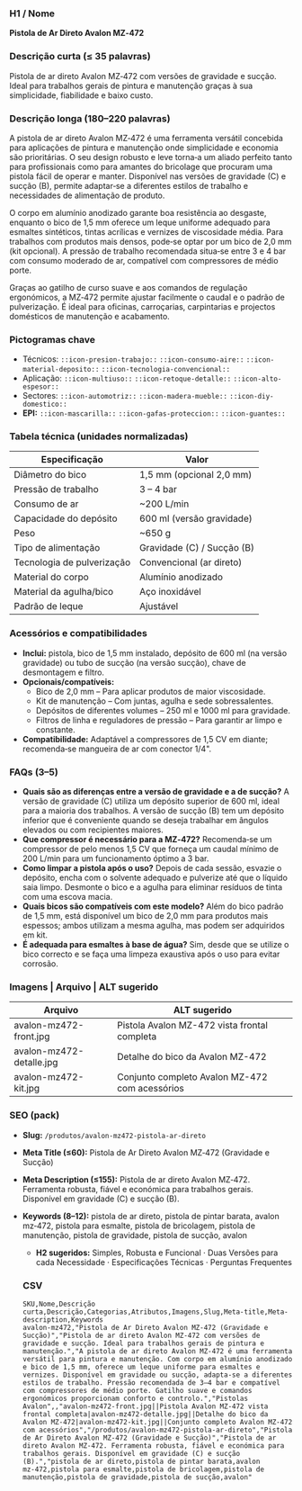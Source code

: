 ### H1 / Nome
**Pistola de Ar Direto Avalon MZ‑472**

### Descrição curta (≤ 35 palavras)
Pistola de ar direto Avalon MZ‑472 com versões de gravidade e sucção. Ideal para trabalhos gerais de pintura e manutenção graças à sua simplicidade, fiabilidade e baixo custo.

### Descrição longa (180–220 palavras)
A pistola de ar direto Avalon MZ‑472 é uma ferramenta versátil concebida para aplicações de pintura e manutenção onde simplicidade e economia são prioritárias. O seu design robusto e leve torna‑a um aliado perfeito tanto para profissionais como para amantes do bricolage que procuram uma pistola fácil de operar e manter. Disponível nas versões de gravidade (C) e sucção (B), permite adaptar‑se a diferentes estilos de trabalho e necessidades de alimentação de produto.

O corpo em alumínio anodizado garante boa resistência ao desgaste, enquanto o bico de 1,5 mm oferece um leque uniforme adequado para esmaltes sintéticos, tintas acrílicas e vernizes de viscosidade média. Para trabalhos com produtos mais densos, pode‑se optar por um bico de 2,0 mm (kit opcional). A pressão de trabalho recomendada situa‑se entre 3 e 4 bar com consumo moderado de ar, compatível com compressores de médio porte.

Graças ao gatilho de curso suave e aos comandos de regulação ergonómicos, a MZ‑472 permite ajustar facilmente o caudal e o padrão de pulverização. É ideal para oficinas, carroçarias, carpintarias e projectos domésticos de manutenção e acabamento.

### Pictogramas chave
- Técnicos: `::icon-presion-trabajo::` `::icon-consumo-aire::` `::icon-material-deposito::` `::icon-tecnologia-convencional::`
- Aplicação: `::icon-multiuso::` `::icon-retoque-detalle::` `::icon-alto-espesor::`
- Sectores: `::icon-automotriz::` `::icon-madera-mueble::` `::icon-diy-domestico::`
- **EPI:** `::icon-mascarilla::` `::icon-gafas-proteccion::` `::icon-guantes::`

### Tabela técnica (unidades normalizadas)
| **Especificação** | **Valor** |
|-------------------|-----------|
| Diâmetro do bico | 1,5 mm (opcional 2,0 mm) |
| Pressão de trabalho | 3 – 4 bar |
| Consumo de ar | ~200 L/min |
| Capacidade do depósito | 600 ml (versão gravidade) |
| Peso | ~650 g |
| Tipo de alimentação | Gravidade (C) / Sucção (B) |
| Tecnologia de pulverização | Convencional (ar direto) |
| Material do corpo | Alumínio anodizado |
| Material da agulha/bico | Aço inoxidável |
| Padrão de leque | Ajustável |

### Acessórios e compatibilidades
- **Inclui:** pistola, bico de 1,5 mm instalado, depósito de 600 ml (na versão gravidade) ou tubo de sucção (na versão sucção), chave de desmontagem e filtro.
- **Opcionais/compatíveis:**
  - Bico de 2,0 mm – Para aplicar produtos de maior viscosidade.
  - Kit de manutenção – Com juntas, agulha e sede sobressalentes.
  - Depósitos de diferentes volumes – 250 ml e 1000 ml para gravidade.
  - Filtros de linha e reguladores de pressão – Para garantir ar limpo e constante.
- **Compatibilidade:** Adaptável a compressores de 1,5 CV em diante; recomenda‑se mangueira de ar com conector 1/4".

### FAQs (3–5)
- **Quais são as diferenças entre a versão de gravidade e a de sucção?** A versão de gravidade (C) utiliza um depósito superior de 600 ml, ideal para a maioria dos trabalhos. A versão de sucção (B) tem um depósito inferior que é conveniente quando se deseja trabalhar em ângulos elevados ou com recipientes maiores.
- **Que compressor é necessário para a MZ‑472?** Recomenda‑se um compressor de pelo menos 1,5 CV que forneça um caudal mínimo de 200 L/min para um funcionamento óptimo a 3 bar.
- **Como limpar a pistola após o uso?** Depois de cada sessão, esvazie o depósito, encha com o solvente adequado e pulverize até que o líquido saia limpo. Desmonte o bico e a agulha para eliminar resíduos de tinta com uma escova macia.
- **Quais bicos são compatíveis com este modelo?** Além do bico padrão de 1,5 mm, está disponível um bico de 2,0 mm para produtos mais espessos; ambos utilizam a mesma agulha, mas podem ser adquiridos em kit.
- **É adequada para esmaltes à base de água?** Sim, desde que se utilize o bico correcto e se faça uma limpeza exaustiva após o uso para evitar corrosão.

### Imagens | Arquivo | ALT sugerido
| Arquivo | ALT sugerido |
|---|---|
| avalon-mz472-front.jpg | Pistola Avalon MZ-472 vista frontal completa |
| avalon-mz472-detalle.jpg | Detalhe do bico da Avalon MZ-472 |
| avalon-mz472-kit.jpg | Conjunto completo Avalon MZ-472 com acessórios |

### SEO (pack)
- **Slug:** `/produtos/avalon-mz472-pistola-ar-direto`
- **Meta Title (≤60):** Pistola de Ar Direto Avalon MZ‑472 (Gravidade e Sucção)
- **Meta Description (≤155):** Pistola de ar direto Avalon MZ‑472. Ferramenta robusta, fiável e económica para trabalhos gerais. Disponível em gravidade (C) e sucção (B).
- **Keywords (8–12):** pistola de ar direto, pistola de pintar barata, avalon mz‑472, pistola para esmalte, pistola de bricolagem, pistola de manutenção, pistola de gravidade, pistola de sucção, avalon
    - **H2 sugeridos:** Simples, Robusta e Funcional · Duas Versões para cada Necessidade · Especificações Técnicas · Perguntas Frequentes

    ### CSV

    ```csv
    SKU,Nome,Descrição curta,Descrição,Categorias,Atributos,Imagens,Slug,Meta-title,Meta-description,Keywords
    avalon-mz472,"Pistola de Ar Direto Avalon MZ‑472 (Gravidade e Sucção)","Pistola de ar direto Avalon MZ‑472 com versões de gravidade e sucção. Ideal para trabalhos gerais de pintura e manutenção.","A pistola de ar direto Avalon MZ‑472 é uma ferramenta versátil para pintura e manutenção. Com corpo em alumínio anodizado e bico de 1,5 mm, oferece um leque uniforme para esmaltes e vernizes. Disponível em gravidade ou sucção, adapta-se a diferentes estilos de trabalho. Pressão recomendada de 3–4 bar e compatível com compressores de médio porte. Gatilho suave e comandos ergonómicos proporcionam conforto e controlo.","Pistolas Avalon",,"avalon-mz472-front.jpg||Pistola Avalon MZ-472 vista frontal completa|avalon-mz472-detalle.jpg||Detalhe do bico da Avalon MZ-472|avalon-mz472-kit.jpg||Conjunto completo Avalon MZ-472 com acessórios","/produtos/avalon-mz472-pistola-ar-direto","Pistola de Ar Direto Avalon MZ‑472 (Gravidade e Sucção)","Pistola de ar direto Avalon MZ‑472. Ferramenta robusta, fiável e económica para trabalhos gerais. Disponível em gravidade (C) e sucção (B).","pistola de ar direto,pistola de pintar barata,avalon mz‑472,pistola para esmalte,pistola de bricolagem,pistola de manutenção,pistola de gravidade,pistola de sucção,avalon"
    ```